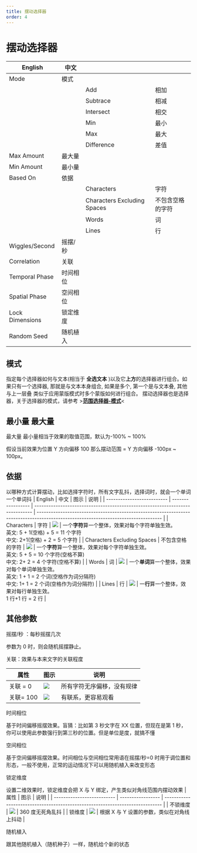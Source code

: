 ```yaml
---
title: 摆动选择器
order: 4
---
```


# 摆动选择器

| English         | 中文     |                             |                  |
| --------------- | -------- | --------------------------- | ---------------- |
| Mode            | 模式     |                             |                  |
|                 |          | Add                         | 相加             |
|                 |          | Subtrace                    | 相减             |
|                 |          | Intersect                   | 相交             |
|                 |          | Min                         | 最小             |
|                 |          | Max                         | 最大             |
|                 |          | Difference                  | 差值             |
| Max Amount      | 最大量   |                             |                  |
| Min Amount      | 最小量   |                             |                  |
| Based On        | 依据     |                             |                  |
|                 |          | Characters                  | 字符             |
|                 |          | Characters Excluding Spaces | 不包含空格的字符 |
|                 |          | Words                       | 词               |
|                 |          | Lines                       | 行               |
| Wiggles/Second  | 摇摆/秒  |                             |                  |
| Correlation     | 关联     |                             |                  |
| Temporal Phase  | 时间相位 |                             |                  |
| Spatial Phase   | 空间相位 |                             |                  |
| Lock Dimensions | 锁定维度 |                             |                  |
| Random Seed     | 随机植入 |                             |                  |

## 模式

指定每个选择器如何与文本(相当于 **全选文本** )以及它**上方**的选择器进行组合。如果只有一个选择器, 那就是与文本本身组合, 如果是多个, 第一个是与文本叠, 其他与上一层叠
类似于应用蒙版模式时多个蒙版如何进行组合。
摆动选择器也是选择器，关于选择器的模式，请参考 >[**范围选择器-模式**](https://mir.yuelili.com/docs/text-animation/range-selector#%E6%A8%A1%E5%BC%8F)<

## 最小量 最大量

最大量 最小量相当于效果的取值范围，默认为-100% ~ 100%

假设当前效果为位置 Y 方向偏移 100 那么摆动范围 = Y 方向偏移 -100px ~ 100px。

## 依据

以哪种方式计算摆动，比如选择字符时，所有文字乱抖，选择词时，就会一个单词一个单词抖
| English | 中文 | 图示 | 说明 |
| -------------------------- | ----------------- | ----------------------------------------------------------------------------- | ----------------------------------------------------------------------------------------------------------------------------------- |
| Characters | 字符 | ![](https://mir.yuelili.com/user/AE/text/basic/Based-on2.png) | 一个**字符**算一个整体，效果对每个字符单独生效。<br />英文: 5 + 1(空格) + 5 = 11 个字符<br />中文: 2+1(空格) + 2 = 5 个字符 |
| Characters Excluding Spaces | 不包含空格的字符 | ![](https://mir.yuelili.com/user/AE/text/basic/Based-on2.png) | 一个**字符**算一个整体，效果对每个字符单独生效。<br />英文: 5 + 5 = 10 个字符(空格不算) <br />中文: 2+ 2 = 4 个字符(空格不算) |
| Words | 词 | ![](https://mir.yuelili.com/user/AE/text/basic/Based-on2.png) | 一个**单词**算一个整体，效果对每个单词单独生效。<br />英文: 1 + 1 = 2 个词(空格作为词分隔符) <br />中文: 1+ 1 = 2 个词(空格作为词分隔符) |
| Lines | 行 | ![](https://mir.yuelili.com/user/AE/text/basic/Based-on2.png) | 一**行**算一个整体，效果对每行单独生效。<br />1 行+1 行 = 2 行 |

## 其他参数

摇摆/秒 ：每秒摇摆几次

参数为 0 时，则会随机摇摆静止。

关联：效果与本来文字的关联程度

| 属性      | 图示                                                                                 | 说明                       |
| --------- | ------------------------------------------------------------------------------------ | -------------------------- |
| 关联 = 0  | ![](https://mir.yuelili.com/user/AE/text/basic/Correlation-1.png) | 所有字符无序偏移，没有规律 |
| 关联= 100 | ![](https://mir.yuelili.com/user/AE/text/basic/Correlation-2.png) | 有联系，更容易观看         |

时间相位

基于时间偏移摇摆效果。盲猜：比如第 3 秒文字在 XX 位置，但现在是第 1 秒，你可以使用此参数强行到第三秒的位置。但是单位是度，就搞不懂

空间相位

基于空间偏移摇摆效果。时间相位与空间相位常用语在摇摆/秒=0 时用于调位置和形态，一般不使用，正常的运动情况下可以用随机植入来改变形态

锁定维度

设置二维效果时，锁定维度会把 X 与 Y 绑定，产生类似对角线范围内摆动效果
| 属性 | 图示 | 说明 |
| -------------------------- | ----------------- | ----------------------------------------------------------------------------- |
| 不锁维度 | ![](https://mir.yuelili.com/user/AE/text/basic/Lock-Dimensions-2.gif) | 360 度无死角乱抖 |
| 锁维度 | ![](https://mir.yuelili.com/user/AE/text/basic/Lock-Dimensions.gif) | 根据 X 与 Y 设置的参数，类似在对角线上抖动 |

随机植入

跟其他随机植入（随机种子）一样，随机给个新的状态
